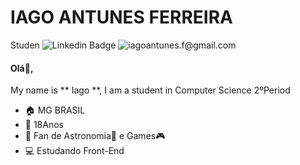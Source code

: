 # IAGO ANTUNES FERREIRA

Studen 
![Linkedin Badge](https://img.shields.io/badge/-LinkedIn-blue?style=flat-square&logo=Linkedin&logoColor=white&link=https://www.linkedin.com/in/iago-ferreira-5277131a5/)
![iagoantunes.f@gmail.com](https://img.shields.io/badge/iagoantunes.f@gmail.com-c14438?style=flat-square&logo=Gmail&logoColor=white&link=iagoantunes.f@gmail.com)






#### Olá:wave:,

My name is ** Iago **, I am a student in Computer Science 2ºPeriod

- :house: MG BRASIL
- :adult: 18Anos
- :memo: Fan de Astronomia🔭 e Games:video_game:
- :computer: Estudando Front-End  
